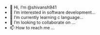 - 👋 Hi, I’m @shivansh941
- 👀 I’m interested in software development...
- 🌱 I’m currently learning c language...
- 💞️ I’m looking to collaborate on ...
- 📫 How to reach me ...

<!---
shivansh941/shivansh941 is a ✨ special ✨ repository because its `README.md` (this file) appears on your GitHub profile.
You can click the Preview link to take a look at your changes.
--->
